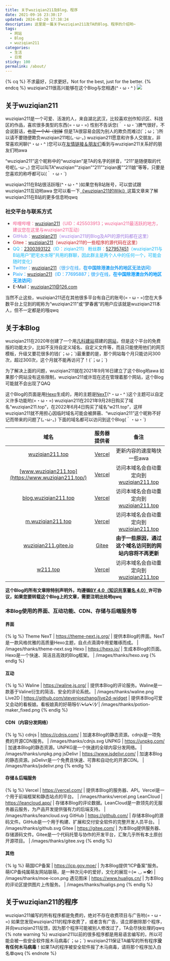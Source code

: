 ```yaml
---
title: 关于wuziqian211及Blog、程序
date: 2021-09-16 23:30:17
updated: 2024-02-20 17:38:24
description: 这里是一篇关于wuziqian211及TA的Blog、程序的介绍哟~
tags:
  - 网站
  - Blog
  - wuziqian211
categories:
  - 生活
  - 日常
sticky: 100
permalink: /about/
---
```


{% cq %}
不求最好，只求更好。Not for the best, just for the better.
{% endcq %}
wuziqian211很高兴能够在这个Blog与您相遇(^・ω・^ )
![](/images/full-face.png)

## 关于wuziqian211
wuziqian211是一个可爱、活泼的人，来自湖北武汉，比较喜欢创作知识区、科技区的作品，喜欢很多类型的东西(=・ω・=)
性别不告诉您(｀・ω・´)脾气很好，不会说脏话，~~也是一个AI（划掉~~
但是TA很容易会因为别人的欺负而难过(´；ω；\`)所以请不要随便欺负wuziqian211啦(｡･ω･｡)
wuziqian211愿意和许多人交朋友，非常喜欢闲聊(^・ω・^ )您可以在[友情链接＆朋友们](/friends/)看到与wuziqian211关系好的朋友们哟awa
<!-- more -->
“wuziqian211”这个昵称中的“wuziqian”是TA的名字的拼音，“211”是随便取的代号呢(｡･ω･｡)
您可以叫TA“wuziqian”“ziqian”“211”“ziqian酱”“211娘”等等，只要是您喜欢的称呼都可以(｀・ω・´)

wuziqian211在B站很活跃哦(^・ω・^ )如果您有B站账号，可以尝试跟wuziqian211互动哟awa
您可以看一下[《wuziqian211的Wiki》](/wiki/)这篇文章来了解wuziqian211在B站的更多信息哟qwq

### 社交平台与联系方式
- <span style="color: #f25d8e;">哔哩哔哩：[wuziqian211](https://space.bilibili.com/425503913)（UID：425503913；wuziqian211最活跃的地方，建议您在这里与wuziqian211互动）</span>
- <span style="color: #9f7be1;">GitHub：[wuziqian211](https://github.com/wuziqian211)（wuziqian211的Blog及API的源代码都在这里）</span>
- <span style="color: #c71d23;">Gitee：[wuziqian211](https://gitee.com/wuziqian211)（wuziqian211的一些程序的源代码在这里）</span>
- <span style="color: #12b7f5;">QQ：[2300393122](https://qm.qq.com/q/gQWXeud8EU)（ID：ziqian211）
  粉丝群：[527957451](https://qm.qq.com/q/qstfdE1CiQ)（wuziqian211与B站用户“肥宅水水呀”共用的群聊，因此群主是两个人中的任何一个，可能会随时变化）</span>
- <span style="color: #1d9bf0;">Twitter：[wuziqian211](https://twitter.com/wuziqian211)（很少在线，**在中国除港澳台外的地区无法访问**）</span>
- <span style="color: #0097fa;">Pixiv：[wuziqian211](https://www.pixiv.net/users/77695887)（ID：77695887；很少在线，**在中国除港澳台外的地区无法访问**）</span>
- E-Mail：[wuziqian211@126.com](mailto:wuziqian211@126.com)

当然不止这些，wuziqian211还在其他很多平台有自己的账号(=・ω・=)您在大多数平台上见到的昵称为“wuziqian211”或“梦春酱”的用户应该就是wuziqian211本人，但不一定都是的哦qwq

## 关于本Blog
wuziqian211在2020年创建了一个用[凡科建站](https://jz.fkw.com/)搭建的[网站](https://wuziqian211.icoc.vc/)，但是这个平台的免费版的功能太少，比如不支持自定义域名、自定义文件等，而且只能使用他们的网页模板，升级又要花很多的钱(´；ω；\`)最重要的是，那个网站每个月只能访问300次，超过300次，这个月就不能再访问了！(´；ω；\`)

为了解决上面的问题，wuziqian211就在2021年9月16日建立了这个Blog哟awa
如果那个网站没有这些限制，wuziqian211或许现在还在管理着那个网站，这个Blog可能就不会出现了QAQ

这个Blog的页面是用[Hexo](https://hexo.io/)生成的，用的主题是[NexT](https://theme-next.js.org/)(^・ω・^ )这个主题可以自定义许多功能哟(=・ω・=)
wuziqian211在2021年9月28日购买了域名“wuziqian211.top”，在2022年6月4日购买了域名“w211.top”，这样wuziqian211就不用担心因临时域名可能会被屏蔽、“wuziqian211”这个昵称不好记而带来的问题了(｡･ω･｡)
下面的域名都可以访问到这个Blog(｀・ω・´)

| 域名 | 服务器提供者 | 备注 |
| :--: | :----------: | :--: |
| [wuziqian211.top](https://wuziqian211.top/) | [Vercel](https://vercel.com/) | 更新内容的速度略快一些awa |
| [www.wuziqian211.top](https://www.wuziqian211.top/) | [Vercel](https://vercel.com/) | 访问本域名会自动重定向到[wuziqian211.top](https://wuziqian211.top/) |
| [blog.wuziqian211.top](https://blog.wuziqian211.top/) | [Vercel](https://vercel.com/) | 访问本域名会自动重定向到[wuziqian211.top](https://wuziqian211.top/) |
| [m.wuziqian211.top](https://m.wuziqian211.top/) | [Vercel](https://vercel.com/) | 访问本域名会自动重定向到[wuziqian211.top](https://wuziqian211.top/) |
| [wuziqian211.gitee.io](https://wuziqian211.gitee.io/) | [Gitee](https://gitee.com/) | **由于一些原因，通过这个域名访问到的网站内容将不再更新** |
| [w211.top](https://w211.top/) | [Vercel](https://vercel.com/) | 访问本域名会自动重定向到[wuziqian211.top](https://wuziqian211.top/) |

**这个Blog的所有文章除特别声明外，均遵循[<i class="fab fa-fw fa-creative-commons"></i>BY 4.0（知识共享署名 4.0）](https://creativecommons.org/licenses/by/4.0/deed.zh)许可协议，如果您要转载这个Blog上的文章，需要注明出处哟qwq**

### 本Blog使用的界面、互动功能、CDN、存储与后端服务等
#### 界面
{% lg %}
Theme NexT | https://theme-next.js.org/ | 提供本Blog的界面。NexT是一款风格优雅的高质量Hexo主题，自点点滴滴中用爱雕琢而成。 | /images/thanks/theme-next.svg
Hexo | https://hexo.io/ | 生成本Blog的页面。Hexo是一个快速、简洁且高效的Blog框架。 | /images/thanks/hexo.svg
{% endlg %}

#### 互动
{% lg %}
Waline | https://waline.js.org/ | 提供本Blog的评论服务。Waline是一款基于Valine衍生的简洁、安全的评论系统。 | /images/thanks/waline.png
Live2D | https://github.com/stevenjoezhang/live2d-widget | 提供本Blog可爱又会动的看板娘。看板娘真的好萌呀⁄(⁄ ⁄•⁄ω⁄•⁄ ⁄)⁄ | /images/thanks/potion-maker_fixed.png
{% endlg %}

#### CDN（内容分发网络）
{% lg %}
cdnjs | https://cdnjs.com/ | 加速本Blog的静态资源。cdnjs是一项免费的开源CDN服务。 | /images/thanks/cdnjs.svg
UNPKG | https://unpkg.com/ | 加速本Blog的静态资源。UNPKG是一个快速的全球内容分发网络。 | /images/thanks/unpkg.png
jsDelivr | https://www.jsdelivr.com/ | 加速本Blog的静态资源。jsDelivr是一个免费且快速、可靠和自动化的开源CDN。 | /images/thanks/jsdelivr.png
{% endlg %}

#### 存储＆后端服务
{% lg %}
Vercel | https://vercel.com/ | 提供本Blog的服务器、API。Vercel是一个用于前端框架和静态站点的平台。 | /images/thanks/vercel.png
LeanCloud | https://leancloud.app/ | 存储本Blog的评论数据。LeanCloud是一款领先的无服务器云服务，为产品开发提供强有力的后端支持。 | /images/thanks/leancloud.svg
GitHub | https://github.com/ | 存储本Blog的源码文件。GitHub是一个用于构建、扩展和交付安全软件的完整开发人员平台。 | /images/thanks/github.svg
Gitee | https://gitee.com/ | 为本Blog提供服务器、存储源码文件。Gitee是一个代码托管与协作的开发平台，汇聚几乎所有本土原创开源项目。 | /images/thanks/gitee.svg
{% endlg %}

#### 其他
{% lg %}
萌国ICP备案 | https://icp.gov.moe/ | 为本Blog提供“ICP备案”服务。萌ICP备纯属萌友网站联萌，是一种次元中的爱好，文化的展现✧(≖ ◡ ≖✿) | /images/thanks/moe-icon.png
遇见图床 | https://www.hualigs.cn/ | 为本Blog的评论区提供图片上传服务。 | /images/thanks/hualigs.png
{% endlg %}

## 关于wuziqian211的程序
wuziqian211编写的所有程序都是免费的，绝对不存在收费项目与广告哟(=・ω・=)
如果您发现wuziqian211的程序收费了，或者含有广告，请立即删除那个程序，并向wuziqian211反馈，因为那个程序可能被别人修改过了，TA会尽快处理的qwq
{% note warning %}
wuziqian211以前的很多程序都是用易语言编写的，所以可能会被一些安全软件报木马病毒(´；ω；\`)
wuziqian211保证TA编写的所有程序**没有任何木马病毒**！如果TA的程序被安全软件报了木马病毒，请将那个程序加入白名单qwq
{% endnote %}

